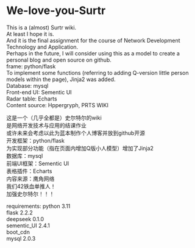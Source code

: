 # We-love-you-Surtr
<p>
    This is a (almost) Surtr wiki.</br>
    At least I hope it is.</br>
    And it is the final assignment for the course of Network Development Technology and Application.</br>
    Perhaps in the future, I will consider using this as a model to create a personal blog and open source on github.</br>
    frame: python/flask</br>
    To implement some functions (referring to adding Q-version little person models within the page), Jinja2 was added.</br>
    Database: mysql</br>
    Front-end UI: Sementic UI</br>
    Radar table: Echarts</br>
    Content source: Hppergryph, PRTS WIKI
</p>
<p>
    这是一个（几乎全都是）史尔特尔的wiki</br>
    是网络开发技术与应用的结课作业</br>
    或许未来会考虑以此为蓝本制作个人博客并放到github开源</br>
    开发框架：python/flask</br>
    为实现部分功能（指在页面内增加Q版小人模型）增加了Jinja2</br>
    数据库：mysql</br>
    前端UI框架：Sementic UI</br>
    表格插件：Echarts</br>
    内容来源：鹰角网络</br>
    我们42铁血单推人！</br>
    加强史尔特尔！！！
</p>
<p>
  requirements:
  python 3.11</br>
  flask 2.2.2</br>
  deepseek 0.1.0</br>
  sementic_UI 2.4.1</br>
  boot_cdn</br>
  mysql 2.0.3
</p>
<!-- 我的生活不能失去史尔特尔，就像天空不能失去云。我是史尔特尔的一片天空，她是那朵永不停息，忙忙碌碌的云。我是那孤零零的一片天，无心观鸟，无暇视下，只是等待着，希望云能从我这里路过。让风慢慢的吹，让云多留一会。天空是可以没有云的，就像水可以没有鱼。但没有云的天空还剩下什么呢？只是一滩明澈的死水，再无半点涟漪。好像没有史尔特尔的我，仿佛活行尸。但我仍旧只是那片孤零零的天，没有史尔特尔的天，漆黑的天。火车的气笛是隆隆作响，而我却空空荡荡。 -->

<!-- 史尔特尔ちゃん、お疲れ様〜💕(^з<)💗❗😃☀ 😚(^_^)😃♥ 😃史尔特尔ちゃんと一緒に今度ランチ、したいナァ(^o^)😄このホテル🏨、ケーキ🎂がオイシイんだって😄😍😘😃😃♥ (^_^)😃✋💗オジサンと一緒に行こウヨ😃☀ 😃✋💗😃♥ 😆(笑)😚(^з<)❗冗談😃😚💗(^з<)😍(笑)😘💦おじさんを断れないで😅‼️ -->

<!-- 你知道吗，我住的地方下雨了，雨的效果是立即恢复所有生命，攻击力+330%，攻击距离+2，攻击目标数+3，生命上限+5000，逐渐失去生命（60秒后到达最大生命20%/秒），持续时间无限。你这个一模组模组防御++生命++的，天赋加6攻速的，技能伤害增加10%的，再部署时间极长的，模组攻击远程单位不再降低攻击力的，未开启技能无法攻击的，不可被友方单位治疗的开启技能防御力-70%且随机攻击的，技能结束后自动退场且每场作战只能使用一次的费用30+的上高台打不下来飞机的总伤不如玫兰莎。你很坚强吗？那我要开“黄昏”了 -->

<!-- 七夕诚招女友，要求不高，六星近卫，种族是萨卡兹，特性是攻击造成法术伤害，开启技能立即恢复所有生命，攻击力+330%，攻击距离+2，攻击目标数+3，生命上限+5000，逐渐失去生命（60秒后到达最大生命20%/秒），持续时间无限，每天早上可以当我的小闹钟叫我起床，有意者私聊 -->

<!-- 是的我不想当狗 说真的我已经厌倦了所谓的小狗文学 我不能接受自己成为某人的宠物 至少不应该如此丧失理性 我真的已经厌倦了发疯文学 看到讨论区清一色的彩虹屁文案甚至已经开始膈应 特别在此澄清本人不是m 但是这次是真的 史尔特尔 Can I be your dog？ -->

<!-- 抱歉刚刚又在想史尔特尔的事了，但现在我不禁又在想史尔特尔，如果我们人类总是在想史尔特尔，那泰拉的未来该如何脱离史尔特尔的影响？在这……抱歉我又在想史尔特尔的事了……我不禁想问，史尔特尔的奥秘是……抱歉，我……史尔特尔的意义，真的很对不起，我…… -->

<!-- 你这一辈子就是被史尔特尔害了，没法跟正经兄弟处事，跟兄弟吃饭的时候，总是在想，他要是史尔特尔就好了，技能一开就是高贵的无视法抗的法伤，送他的回家的时候，总是在想，他要是个会问我要不要摁一下这个技能按钮的黄昏就好了，坐在他的家里的沙发上的时候，他说进编队换个技能，你的心怦怦跳，总是在想，他要是出来的时候切换成三技能了怎么办？他要是靠过来让你点那个技能图标怎么办？然后兄弟带着电能之触出来了，戴着黑框大眼镜，问你有手吗，你打开了肉鸽说这就开一把神之手局，他沉默了一会说我说的是我头发太长了不方便，你有手空着帮我绑一下吗 -->

